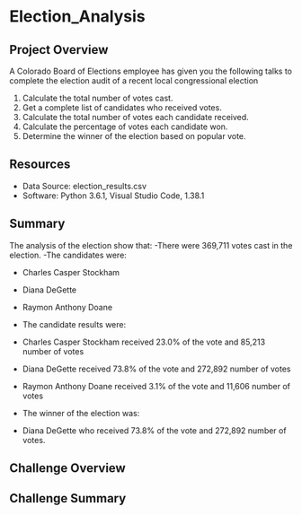# Election_Analysis

## Project Overview

A Colorado Board of Elections employee has given you the following talks to complete the election audit of a recent local congressional election

1.	Calculate the total number of votes cast.
2.	Get a complete list of candidates who received votes.
3.	Calculate the total number of votes each candidate received.
4.	Calculate the percentage of votes each candidate won.
5.	Determine the winner of the election based on popular vote.

## Resources
-	Data Source: election_results.csv
-	Software: Python 3.6.1, Visual Studio Code, 1.38.1

## Summary
The analysis of the election show that:
-There were 369,711 votes cast in the election.
-The candidates were:

-	Charles Casper Stockham
-	Diana DeGette
-	Raymon Anthony Doane

- The candidate results were:

-	Charles Casper Stockham received 23.0% of the vote and 85,213 number of votes
-	Diana DeGette received 73.8% of the vote and 272,892 number of votes
-	Raymon Anthony Doane received 3.1% of the vote and 11,606 number of votes

- The winner of the election was:
-	Diana DeGette who received 73.8% of the vote and 272,892 number of votes.
## Challenge Overview



## Challenge Summary

